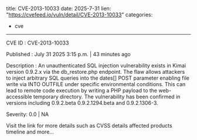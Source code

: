  
title: CVE-2013-10033
date: 2025-7-31
lien: "https://cvefeed.io/vuln/detail/CVE-2013-10033"
categories:
  - cve
---

CVE ID : CVE-2013-10033

Published :  July 31
2025
3:15 p.m. | 43 minutes ago

Description : An unauthenticated SQL injection vulnerability exists in Kimai version 0.9.2.x via the db_restore.php endpoint. The flaw allows attackers to inject arbitrary SQL queries into the dates[] POST parameter
enabling file write via INTO OUTFILE under specific environmental conditions. This can lead to remote code execution by writing a PHP payload to the web-accessible temporary directory. The vulnerability has been confirmed in versions including 0.9.2.beta
0.9.2.1294.beta
and 0.9.2.1306-3.

Severity: 0.0 | NA

Visit the link for more details
such as CVSS details
affected products
timeline
and more...
